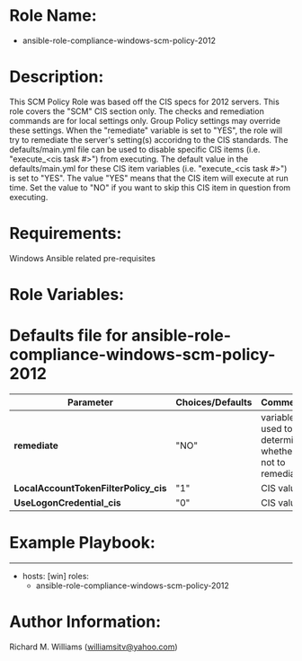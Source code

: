 # Role Name:
- ansible-role-compliance-windows-scm-policy-2012

# Description:
This SCM Policy Role was based off the CIS specs for 2012 servers.   This role
covers the "SCM" CIS section only. The checks and remediation commands are for
local settings only. Group Policy settings may override these settings. When the
"remediate" variable is set to "YES", the role will try to remediate the
server's setting(s) accoridng to the CIS standards.  The defaults/main.yml file
can be used to disable specific CIS items (i.e. "execute_<cis task #>") from
executing. The default value in the defaults/main.yml for these CIS item
variables (i.e. "execute_<cis task #>") is set to "YES". The value "YES" means
that the CIS item will execute at run time. Set the value to "NO" if you want to
skip this CIS item in question from executing.

# Requirements:
Windows Ansible related pre-requisites

# Role Variables:
# Defaults file for ansible-role-compliance-windows-scm-policy-2012

Parameter | Choices/Defaults|Comments
----------|-----------------|--------
__remediate__ |"NO"| variable used to determine whether or not to remediate.
__LocalAccountTokenFilterPolicy_cis__ |"1"| CIS value.
__UseLogonCredential_cis__ |"0"| CIS value.

# Example Playbook:
---
 - hosts: [win]
   roles:
   - ansible-role-compliance-windows-scm-policy-2012

# Author Information:
Richard M. Williams (williamsitv@yahoo.com)
